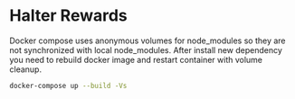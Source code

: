 # Halter Rewards

Docker compose uses anonymous volumes for node_modules so they are not synchronized with local node_modules. After install new dependency you need to rebuild docker image and restart container with volume cleanup.

```sh
docker-compose up --build -Vs
```
